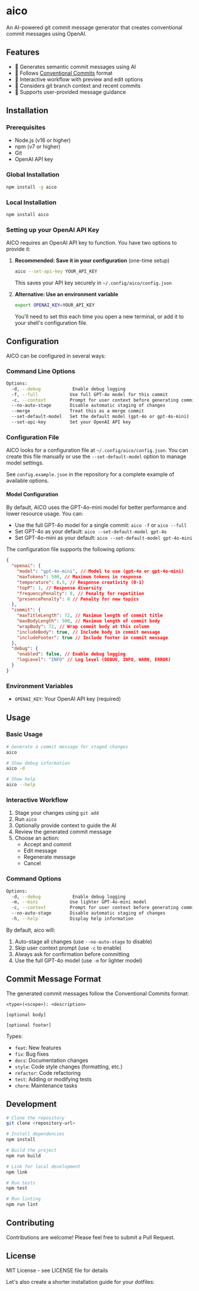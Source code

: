 # aico

An AI-powered git commit message generator that creates conventional commit messages using OpenAI.

## Features

- 🤖 Generates semantic commit messages using AI
- 📝 Follows [Conventional Commits](https://www.conventionalcommits.org/) format
- 🔄 Interactive workflow with preview and edit options
- 🌳 Considers git branch context and recent commits
- 🎯 Supports user-provided message guidance

## Installation

### Prerequisites

- Node.js (v16 or higher)
- npm (v7 or higher)
- Git
- OpenAI API key

### Global Installation

```bash
npm install -g aico
```

### Local Installation

```bash
npm install aico
```

### Setting up your OpenAI API Key

AICO requires an OpenAI API key to function. You have two options to provide it:

1. **Recommended: Save it in your configuration** (one-time setup)

   ```bash
   aico --set-api-key YOUR_API_KEY
   ```

   This saves your API key securely in `~/.config/aico/config.json`

2. **Alternative: Use an environment variable**
   ```bash
   export OPENAI_KEY=YOUR_API_KEY
   ```
   You'll need to set this each time you open a new terminal, or add it to your shell's configuration file.

## Configuration

AICO can be configured in several ways:

### Command Line Options

```bash
Options:
  -d, --debug            Enable debug logging
  -f, --full            Use full GPT-4o model for this commit
  -c, --context         Prompt for user context before generating commit message
  --no-auto-stage       Disable automatic staging of changes
  --merge               Treat this as a merge commit
  --set-default-model   Set the default model (gpt-4o or gpt-4o-mini)
  --set-api-key         Set your OpenAI API key
```

### Configuration File

AICO looks for a configuration file at `~/.config/aico/config.json`. You can create this file manually or use the `--set-default-model` option to manage model settings.

See `config.example.json` in the repository for a complete example of available options.

#### Model Configuration

By default, AICO uses the GPT-4o-mini model for better performance and lower resource usage. You can:

- Use the full GPT-4o model for a single commit: `aico -f` or `aico --full`
- Set GPT-4o as your default: `aico --set-default-model gpt-4o`
- Set GPT-4o-mini as your default: `aico --set-default-model gpt-4o-mini`

The configuration file supports the following options:

```json
{
  "openai": {
    "model": "gpt-4o-mini", // Model to use (gpt-4o or gpt-4o-mini)
    "maxTokens": 500, // Maximum tokens in response
    "temperature": 0.5, // Response creativity (0-1)
    "topP": 1, // Response diversity
    "frequencyPenalty": 0, // Penalty for repetition
    "presencePenalty": 0 // Penalty for new topics
  },
  "commit": {
    "maxTitleLength": 72, // Maximum length of commit title
    "maxBodyLength": 500, // Maximum length of commit body
    "wrapBody": 72, // Wrap commit body at this column
    "includeBody": true, // Include body in commit message
    "includeFooter": true // Include footer in commit message
  },
  "debug": {
    "enabled": false, // Enable debug logging
    "logLevel": "INFO" // Log level (DEBUG, INFO, WARN, ERROR)
  }
}
```

### Environment Variables

- `OPENAI_KEY`: Your OpenAI API key (required)

## Usage

### Basic Usage

```bash
# Generate a commit message for staged changes
aico

# Show debug information
aico -d

# Show help
aico --help
```

### Interactive Workflow

1. Stage your changes using `git add`
2. Run `aico`
3. Optionally provide context to guide the AI
4. Review the generated commit message
5. Choose an action:
   - Accept and commit
   - Edit message
   - Regenerate message
   - Cancel

### Command Options

```bash
Options:
  -d, --debug            Enable debug logging
  -m, --mini            Use lighter GPT-4o-mini model
  -c, --context         Prompt for user context before generating commit message
  --no-auto-stage       Disable automatic staging of changes
  -h, --help            Display help information
```

By default, aico will:

1. Auto-stage all changes (use `--no-auto-stage` to disable)
2. Skip user context prompt (use `-c` to enable)
3. Always ask for confirmation before committing
4. Use the full GPT-4o model (use `-m` for lighter model)

## Commit Message Format

The generated commit messages follow the Conventional Commits format:

```
<type>(<scope>): <description>

[optional body]

[optional footer]
```

Types:

- `feat`: New features
- `fix`: Bug fixes
- `docs`: Documentation changes
- `style`: Code style changes (formatting, etc.)
- `refactor`: Code refactoring
- `test`: Adding or modifying tests
- `chore`: Maintenance tasks

## Development

```bash
# Clone the repository
git clone <repository-url>

# Install dependencies
npm install

# Build the project
npm run build

# Link for local development
npm link

# Run tests
npm test

# Run linting
npm run lint
```

## Contributing

Contributions are welcome! Please feel free to submit a Pull Request.

## License

MIT License - see LICENSE file for details

Let's also create a shorter installation guide for your dotfiles:

```

```
